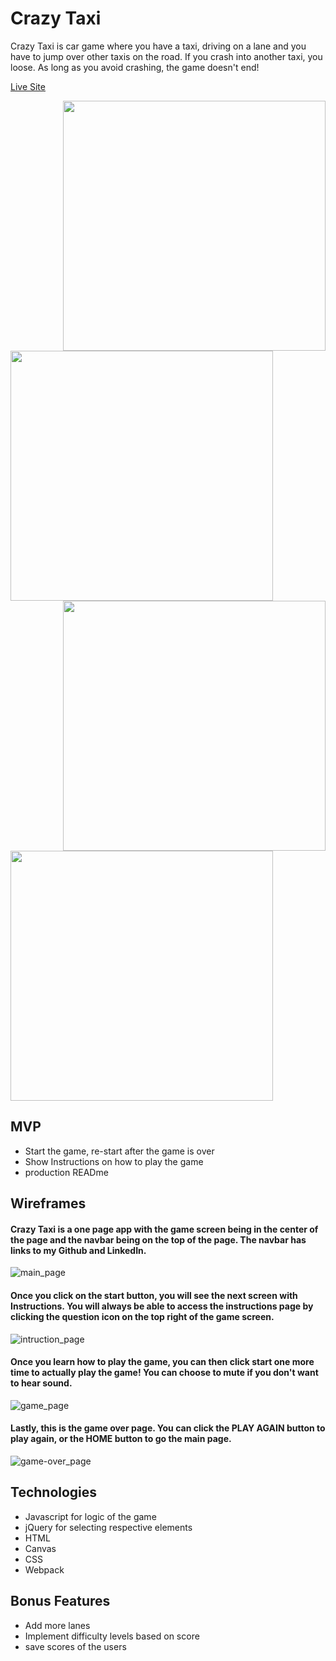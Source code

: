# Crazy Taxi
Crazy Taxi is car game where you have a taxi, driving on a lane and you have to jump over other taxis on the road. If you crash into another taxi, you loose. As long as you avoid crashing, the game doesn't end!

[Live Site](https://rapkat10.github.io/crazy-taxi/)

<img src="https://github.com/rapkat10/crazy-taxi/blob/master/docs/screenshots/game.png" width=420 height=400 align=right>
<img src="https://github.com/rapkat10/crazy-taxi/blob/master/docs/screenshots/mainpage.png" width=420 height=400 align=center>
<img src="https://github.com/rapkat10/crazy-taxi/blob/master/docs/screenshots/gameover.png" width=420 height=400 align=right>
<img src="https://github.com/rapkat10/crazy-taxi/blob/master/docs/screenshots/instructions.png" width=420 height=400 align=center>

## MVP
* Start the game, re-start after the game is over
* Show Instructions on how to play the game
* production READme

## Wireframes
#### Crazy Taxi is a one page app with the game screen being in the center of the page and the navbar being on the top of the page. The navbar has links to my Github and LinkedIn. 
![main_page](https://github.com/rapkat10/crazy-taxi/blob/master/docs/wireframes/MAIN_PAGE.png)

#### Once you click on the start button, you will see the next screen with Instructions. You will always be able to access the instructions page by clicking the question icon on the top right of the game screen.
![intruction_page](https://github.com/rapkat10/crazy-taxi/blob/master/docs/wireframes/INSTRUCTION_PAGE.png)

#### Once you learn how to play the game, you can then click start one more time to actually play the game! You can choose to mute if you don't want to hear sound.
![game_page](https://github.com/rapkat10/crazy-taxi/blob/master/docs/wireframes/GAME_PAGE.png)

#### Lastly, this is the game over page. You can click the PLAY AGAIN button to play again, or the HOME button to go the main page.
![game-over_page](https://github.com/rapkat10/crazy-taxi/blob/master/docs/wireframes/GAME-OVER_PAGE.png)

## Technologies
* Javascript for logic of the game
* jQuery for selecting respective elements
* HTML 
* Canvas
* CSS
* Webpack


## Bonus Features
* Add more lanes
* Implement difficulty levels based on score
* save scores of the users
